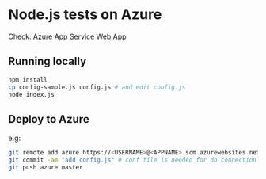 # Node.js tests on Azure

Check: [Azure App Service Web App](https://docs.microsoft.com/azure/app-service-web)

## Running locally

```sh
npm install
cp config-sample.js config.js # and edit config.js
node index.js
```

## Deploy to Azure

e.g:

```sh
git remote add azure https://<USERNAME>@<APPNAME>.scm.azurewebsites.net/<APPNAME>.git
git commit -am "add config.js" # conf file is needed for db connection
git push azure master
```
